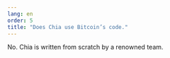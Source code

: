 ```yaml
---
lang: en
order: 5
title: "Does Chia use Bitcoin’s code."
---
```


No. Chia is written from scratch by a renowned team.
